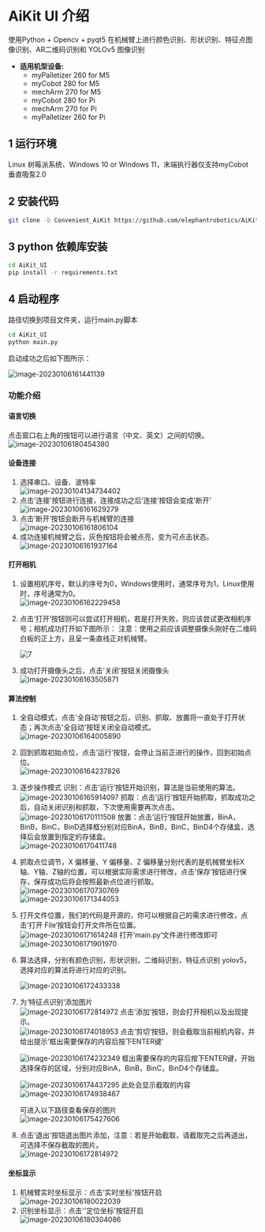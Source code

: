 # **AiKit UI 介绍**

使用Python + Opencv + pyqt5 在机械臂上进行颜色识别、形状识别、特征点图像识别、AR二维码识别和 YOLOv5 图像识别

- **适用机型设备:** 
  - myPalletizer 260 for M5
  - myCobot 280 for M5
  - mechArm 270 for M5
  - myCobot 280 for Pi
  - mechArm 270 for Pi
  - myPalletizer 260 for Pi

## 1 运行环境

Linux 树莓派系统、Windows 10 or Windows 11，末端执行器仅支持myCobot 垂直吸泵2.0

## 2 安装代码

```bash
git clone -b Convenient_AiKit https://github.com/elephantrobotics/AiKit_UI.git
```

## 3 python 依赖库安装

```bash
cd AiKit_UI
pip install -r requirements.txt
```

## 4 启动程序

路径切换到项目文件夹，运行main.py脚本

```bash
cd AiKit_UI
python main.py
```

启动成功之后如下图所示：<br>

![image-20230106161441139](./libraries/AiKit_UI_img/CN/1.png)

### 功能介绍

#### 语言切换

点击窗口右上角的按钮可以进行语言（中文、英文）之间的切换。<br>
![image-20230106180454380](./libraries/AiKit_UI_img/CN/27.png)

#### 设备连接

1. 选择串口、设备、波特率<br>
   ![image-20230104134734402](./libraries/AiKit_UI_img/CN/2.png)
2. 点击'连接'按钮进行连接，连接成功之后’连接‘按钮会变成'断开'<br>
   ![image-20230106161629279](./libraries/AiKit_UI_img/CN/3.png)
3. 点击’断开‘按钮会断开与机械臂的连接<br>
   ![image-20230106161806104](./libraries/AiKit_UI_img/CN/4.png)
4. 成功连接机械臂之后，灰色按钮将会被点亮，变为可点击状态。<br>
   ![image-20230106161937164](./libraries/AiKit_UI_img/CN/5.png)

#### 打开相机

1. 设置相机序号，默认的序号为0，Windows使用时，通常序号为1，Linux使用时，序号通常为0。<br>
   ![image-20230106162229458](./libraries/AiKit_UI_img/CN/6.png)

2. 点击‘打开’按钮则可以尝试打开相机，若是打开失败，则应该尝试更改相机序号；相机成功打开如下图所示：
   注意：使用之前应该调整摄像头刚好在二维码白板的正上方，且呈一条直线正对机械臂。<br>

   ![7](./libraries/AiKit_UI_img/CN/7.png)

3. 成功打开摄像头之后，点击'关闭'按钮关闭摄像头<br>
   ![image-20230106163505871](./libraries/AiKit_UI_img/CN/8.png)

#### 算法控制

1. 全自动模式，点击'全自动'按钮之后，识别、抓取、放置将一直处于打开状态；再次点击'全自动'按钮关闭全自动模式。<br>
   ![image-20230106164005890](./libraries/AiKit_UI_img/CN/9.png)

2. 回到抓取初始点位，点击’运行‘按钮，会停止当前正进行的操作，回到初始点位。<br>
   ![image-20230106164237826](./libraries/AiKit_UI_img/CN/10.png)

3. 逐步操作模式
   识别：点击’运行‘按钮开始识别，算法是当前使用的算法。<br>
   ![image-20230106165914097](./libraries/AiKit_UI_img/CN/11.png)
   抓取：点击’运行‘按钮开始抓取，抓取成功之后，自动关闭识别和抓取，下次使用需要再次点击。<br>
   ![image-20230106170111508](./libraries/AiKit_UI_img/CN/12.png)
   放置：点击’运行‘按钮开始放置，BinA，BinB，BinC，BinD选择框分别对应BinA，BinB，BinC，BinD4个存储盒，选择后会放置到指定的存储盒。<br>
   ![image-20230106170411748](./libraries/AiKit_UI_img/CN/13.png)

4. 抓取点位调节，X 偏移量、Y 偏移量、Z 偏移量分别代表的是机械臂坐标X轴、Y轴、Z轴的位置，可以根据实际需求进行修改，点击’保存‘按钮进行保存，保存成功后将会按照最新点位进行抓取。<br>
   ![image-20230106170730769](./libraries/AiKit_UI_img/CN/14.png)<br>
   ![image-20230106171344053](./libraries/AiKit_UI_img/CN/15.png)

5. 打开文件位置，我们的代码是开源的，你可以根据自己的需求进行修改，点击’打开 File‘按钮会打开文件所在位置。<br>
   ![image-20230106171614248](./libraries/AiKit_UI_img/CN/16.png)
   打开’main.py‘文件进行修改即可<br>
   ![image-20230106171901970](./libraries/AiKit_UI_img/CN/17.png)
   
6. 算法选择，分别有颜色识别，形状识别，二维码识别，特征点识别 yolov5，选择对应的算法将进行对应的识别。<br>

   ![image-20230106172433338](./libraries/AiKit_UI_img/CN/18.png)

7. 为‘特征点识别‘添加图片<br>
   ![image-20230106172814972](./libraries/AiKit_UI_img/CN/19.png)
   点击’添加'按钮，则会打开相机以及出现提示。<br>
   ![image-20230106174018953](./libraries/AiKit_UI_img/CN/20.png)
   点击‘剪切’按钮，则会截取当前相机内容，并给出提示‘框出需要保存的内容后按下ENTER键’<br>

   ![image-20230106174232349](./libraries/AiKit_UI_img/CN/21.png)
   框出需要保存的内容后按下ENTER键，开始选择保存的区域，分别对应BinA，BinB，BinC，BinD4个存储盒。<br>

   ![image-20230106174437295](./libraries/AiKit_UI_img/CN/22.png)
   此处会显示截取的内容<br>
   ![image-20230106174938467](./libraries/AiKit_UI_img/CN/23.png)

   可进入以下路径查看保存的图片<br>
   ![image-20230106175427606](./libraries/AiKit_UI_img/CN/24.png)

8. 点击‘退出'按钮退出图片添加，注意：若是开始截取，请截取完之后再退出，可选择不保存截取的图片。<br>
   ![image-20230106172814972](./libraries/AiKit_UI_img/CN/19.png)

#### 坐标显示

1. 机械臂实时坐标显示：点击’实时坐标'按钮开启<br>
   ![image-20230106180022039](./libraries/AiKit_UI_img/CN/25.png)
2. 识别坐标显示：点击''定位坐标'按钮开启<br>
   ![image-20230106180304086](./libraries/AiKit_UI_img/CN/26.png)
